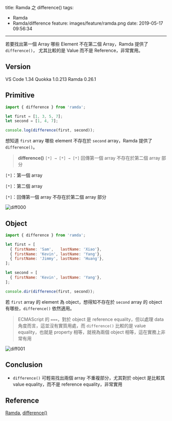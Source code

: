 title: Ramda 之 difference()
tags:
  - Ramda
  - Ramda/difference
feature: images/feature/ramda.png
date: 2019-05-17 09:56:34
---
若要找出第一個 Array 哪些 Element 不在第二個 Array，Ramda 提供了 `difference()`， 尤其比較的是 Value 而不是 Reference，非常實用。

<!-- more -->

## Version

VS Code 1.34
Quokka 1.0.213
Ramda 0.26.1


## Primitive

```javascript
import { difference } from 'ramda';

let first = [1, 3, 5, 7];
let second = [1, 4, 7];

console.log(difference(first, second)); 
```

想知道 `first` array 哪些 element 不存在於 `second` array，Ramda 提供了 `difference()`。

> **difference()**
> `[*] → [*] → [*]`
> 回傳第一個 array 不存在於第二個 array 部分

`[*]`：第一個 array

`[*]`：第二個 array

`[*]`：回傳第一個 array 不存在於第二個 array 部分

![diff000](/images/ramda/difference/diff000.png)

## Object

```javascript
import { difference } from 'ramda';

let first = [
  { firstName: 'Sam',   lastName: 'Xiao'},
  { firstName: 'Kevin', lastName: 'Yang'},
  { firstName: 'Jimmy', lastName: 'Huang'},
];

let second = [
  { firstName: 'Kevin', lastName: 'Yang'},
];

console.dir(difference(first, second)); 
```

若 `first` array 的 element 為 object，想得知不存在於 `second` array 的 object 有哪些，`difference()` 依然適用。

> ECMAScript 的 `===`，對於 object 是 reference equality，但以處理 data 角度而言，這並沒有實質用處，而 `difference()` 比較的是 value equality，也就是 property 相等，就視為兩個 object 相等，這在實務上非常有用

![diff001](/images/ramda/difference/diff001.png)


## Conclusion

* `difference()` 可輕易找出兩個 array 不重複部分，尤其對於 object 是比較其 value equality，而不是 reference equality，非常實用

## Reference

[Ramda](https://ramdajs.com), [difference()](https://ramdajs.com/docs/#difference)